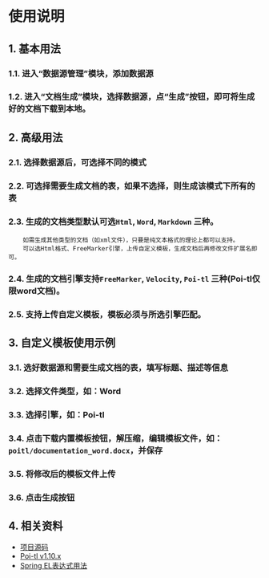 # 使用说明

## 1. 基本用法

### 1.1. 进入“数据源管理”模块，添加数据源

### 1.2. 进入“文档生成”模块，选择数据源，点“生成”按钮，即可将生成好的文档下载到本地。

## 2. 高级用法

### 2.1. 选择数据源后，可选择不同的模式

### 2.2. 可选择需要生成文档的表，如果不选择，则生成该模式下所有的表

### 2.3. 生成的文档类型默认可选`Html`, `Word`, `Markdown` 三种。

```
    如需生成其他类型的文档（如xml文件），只要是纯文本格式的理论上都可以支持。
    可以选Html格式、FreeMarker引擎，上传自定义模板，生成文档后再修改文件扩展名即可。
```

### 2.4. 生成的文档引擎支持`FreeMarker`, `Velocity`, `Poi-tl` 三种(Poi-tl仅限word文档)。

### 2.5. 支持上传自定义模板，模板必须与所选引擎匹配。

## 3. 自定义模板使用示例

### 3.1. 选好数据源和需要生成文档的表，填写标题、描述等信息

### 3.2. 选择文件类型，如：Word

### 3.3. 选择引擎，如：Poi-tl

### 3.4. 点击下载内置模板按钮，解压缩，编辑模板文件，如：`poitl/documentation_word.docx`，并保存

### 3.5. 将修改后的模板文件上传

### 3.6. 点击生成按钮

## 4. 相关资料

- [项目源码](https://github.com/duqian42707/screw)
- [Poi-tl v1.10.x](https://deepoove.com/poi-tl/1.10.x/)
- [Spring EL表达式用法](https://blog.csdn.net/qq_16992475/article/details/136427783)
